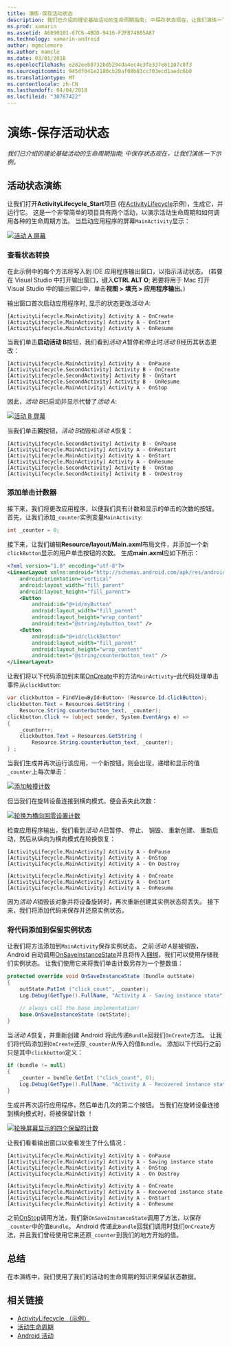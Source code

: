 ```yaml
---
title: 演练-保存活动状态
description: 我们已介绍的理论基础活动的生命周期指南; 中保存状态现在，让我们演练一下示例。
ms.prod: xamarin
ms.assetid: A6090101-67C6-4BDD-9416-F2FB74805A87
ms.technology: xamarin-android
author: mgmclemore
ms.author: mamcle
ms.date: 03/01/2018
ms.openlocfilehash: e282eeb8732bd5294da4ec4e3fe337e81107c8f3
ms.sourcegitcommit: 945df041e2180cb20af08b83cc703ecd1aedc6b0
ms.translationtype: MT
ms.contentlocale: zh-CN
ms.lasthandoff: 04/04/2018
ms.locfileid: "30767422"
---
```

# <a name="walkthrough---saving-the-activity-state"></a>演练-保存活动状态

_我们已介绍的理论基础活动的生命周期指南; 中保存状态现在，让我们演练一下示例。_

## <a name="activity-state-walkthrough"></a>活动状态演练

让我们打开**ActivityLifecycle_Start**项目 (在[ActivityLifecycle](https://developer.xamarin.com/samples/monodroid/ActivityLifecycle)示例)，生成它，并运行它。 这是一个非常简单的项目具有两个活动，以演示活动生命周期和如何调用各种的生命周期方法。 当启动应用程序的屏幕`MainActivity`显示： 

[![活动 A 屏幕](saving-state-images/01-activity-a-sml.png)](saving-state-images/01-activity-a.png#lightbox)

### <a name="viewing-state-transitions"></a>查看状态转换

在此示例中的每个方法将写入到 IDE 应用程序输出窗口，以指示活动状态。 (若要在 Visual Studio 中打开输出窗口，键入**CTRL ALT O**; 若要将用于 Mac 打开 Visual Studio 中的输出窗口中，单击**视图 > 填充 > 应用程序输出**。)

输出窗口首次启动应用程序时, 显示的状态更改*活动 A*: 

```shell
[ActivityLifecycle.MainActivity] Activity A - OnCreate
[ActivityLifecycle.MainActivity] Activity A - OnStart
[ActivityLifecycle.MainActivity] Activity A - OnResume
```

当我们单击**启动活动 B**按钮，我们看到*活动 A*暂停和停止时*活动 B*经历其状态更改： 

```shell
[ActivityLifecycle.MainActivity] Activity A - OnPause
[ActivityLifecycle.SecondActivity] Activity B - OnCreate
[ActivityLifecycle.SecondActivity] Activity B - OnStart
[ActivityLifecycle.SecondActivity] Activity B - OnResume
[ActivityLifecycle.MainActivity] Activity A - OnStop
```

因此，*活动 B*已启动并显示代替了*活动 A*: 

[![活动 B 屏幕](saving-state-images/02-activity-b-sml.png)](saving-state-images/02-activity-b.png#lightbox)

当我们单击**回**按钮，*活动 B*销毁和*活动 A*恢复： 

```shell
[ActivityLifecycle.SecondActivity] Activity B - OnPause
[ActivityLifecycle.MainActivity] Activity A - OnRestart
[ActivityLifecycle.MainActivity] Activity A - OnStart
[ActivityLifecycle.MainActivity] Activity A - OnResume
[ActivityLifecycle.SecondActivity] Activity B - OnStop
[ActivityLifecycle.SecondActivity] Activity B - OnDestroy
```
### <a name="adding-a-click-counter"></a>添加单击计数器

接下来，我们将更改应用程序，以便我们具有计数和显示的单击的次数的按钮。 首先，让我们添加`_counter`实例变量`MainActivity`:

```csharp
int _counter = 0;
```

接下来，让我们编辑**Resource/layout/Main.axml**布局文件，并添加一个新`clickButton`显示的用户单击按钮的次数。 生成**main.axml**应如下所示： 

```xml
<?xml version="1.0" encoding="utf-8"?>
<LinearLayout xmlns:android="http://schemas.android.com/apk/res/android"
    android:orientation="vertical"
    android:layout_width="fill_parent"
    android:layout_height="fill_parent">
    <Button
        android:id="@+id/myButton"
        android:layout_width="fill_parent"
        android:layout_height="wrap_content"
        android:text="@string/mybutton_text" />
    <Button
        android:id="@+id/clickButton"
        android:layout_width="fill_parent"
        android:layout_height="wrap_content"
        android:text="@string/counterbutton_text" />
</LinearLayout>
```

让我们将以下代码添加到末尾[OnCreate](https://developer.xamarin.com/api/member/Android.App.Activity.OnCreate/p/Android.OS.Bundle/)中的方法`MainActivity`&ndash;此代码处理单击事件从`clickButton`:

```csharp
var clickbutton = FindViewById<Button> (Resource.Id.clickButton);
clickbutton.Text = Resources.GetString (
    Resource.String.counterbutton_text, _counter);
clickbutton.Click += (object sender, System.EventArgs e) =>
{
    _counter++;
    clickbutton.Text = Resources.GetString (
        Resource.String.counterbutton_text, _counter);
} ;
```

当我们生成并再次运行该应用，一个新按钮，则会出现，递增和显示的值`_counter`上每次单击：

[![添加触摸计数](saving-state-images/03-touched-sml.png)](saving-state-images/03-touched.png#lightbox)

但当我们在旋转设备连接到横向模式，便会丢失此次数：

[![轮换为横向回零设置计数](saving-state-images/05-rotate-nosave-sml.png)](saving-state-images/05-rotate-nosave.png#lightbox)

检查应用程序输出，我们看到*活动 A*已暂停、 停止、 销毁、 重新创建、 重新启动，然后从纵向为横向模式在轮换恢复： 

```shell
[ActivityLifecycle.MainActivity] Activity A - OnPause
[ActivityLifecycle.MainActivity] Activity A - OnStop
[ActivityLifecycle.MainActivity] Activity A - On Destroy

[ActivityLifecycle.MainActivity] Activity A - OnCreate
[ActivityLifecycle.MainActivity] Activity A - OnStart
[ActivityLifecycle.MainActivity] Activity A - OnResume
```

因为*活动 A*销毁该对象并将设备旋转时，再次重新创建其实例状态将丢失。 接下来，我们将添加代码来保存并还原实例状态。

### <a name="adding-code-to-preserve-instance-state"></a>将代码添加到保留实例状态

让我们将方法添加到`MainActivity`保存实例状态。 之前*活动 A*是被销毁，Android 自动调用[OnSaveInstanceState](https://developer.xamarin.com/api/member/Android.App.Activity.OnSaveInstanceState/p/Android.OS.Bundle/)并且将传入[捆绑](https://developer.xamarin.com/api/type/Android.OS.Bundle/)，我们可以使用存储我们实例状态。 让我们使用它来将我们单击计数另存为一个整数值：

```csharp
protected override void OnSaveInstanceState (Bundle outState)
{
    outState.PutInt ("click_count", _counter);
    Log.Debug(GetType().FullName, "Activity A - Saving instance state");

    // always call the base implementation!
    base.OnSaveInstanceState (outState);    
}
```

当*活动 A*恢复，并重新创建 Android 将此传递`Bundle`回我们`OnCreate`方法。 让我们将代码添加到`OnCreate`还原`_counter`从传入的值`Bundle`。 添加以下代码行之前只是其中`clickbutton`定义： 

```csharp
if (bundle != null)
{
    _counter = bundle.GetInt ("click_count", 0);
    Log.Debug(GetType().FullName, "Activity A - Recovered instance state");
}
```

生成并再次运行应用程序，然后单击几次的第二个按钮。 当我们在旋转设备连接到横向模式时，将被保留计数 ！

[![轮换屏幕显示的四个保留的计数](saving-state-images/06-rotate-save-sml.png)](saving-state-images/06-rotate-save.png#lightbox)


让我们看看输出窗口以查看发生了什么情况：
    
```shell
[ActivityLifecycle.MainActivity] Activity A - OnPause
[ActivityLifecycle.MainActivity] Activity A - Saving instance state
[ActivityLifecycle.MainActivity] Activity A - OnStop
[ActivityLifecycle.MainActivity] Activity A - On Destroy

[ActivityLifecycle.MainActivity] Activity A - OnCreate
[ActivityLifecycle.MainActivity] Activity A - Recovered instance state
[ActivityLifecycle.MainActivity] Activity A - OnStart
[ActivityLifecycle.MainActivity] Activity A - OnResume
``` 

之前[OnStop](https://developer.xamarin.com/api/member/Android.App.Activity.OnStop/)调用方法，我们新`OnSaveInstanceState`调用了方法，以保存`_counter`中的值`Bundle`。 Android 传递此`Bundle`回我们调用时我们`OnCreate`方法，并且我们曾经使用它来还原`_counter`到我们的地方开始的值。


## <a name="summary"></a>总结

在本演练中，我们使用了我们的活动的生命周期的知识来保留状态数据。 



## <a name="related-links"></a>相关链接

- [ActivityLifecycle （示例）](https://developer.xamarin.com/samples/monodroid/ActivityLifecycle)
- [活动生命周期](~/android/app-fundamentals/activity-lifecycle/index.md)
- [Android 活动](https://developer.xamarin.com/api/type/Android.App.Activity/)
